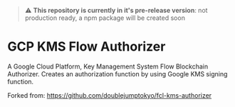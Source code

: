 > :warning: **This repository is currently in it's pre-release version**: not production ready, a npm package will be created soon
> 
# GCP KMS Flow Authorizer

A Google Cloud Platform, Key Management System Flow Blockchain Authorizer. Creates an authorization function by using Google KMS signing function.

Forked from: https://github.com/doublejumptokyo/fcl-kms-authorizer

